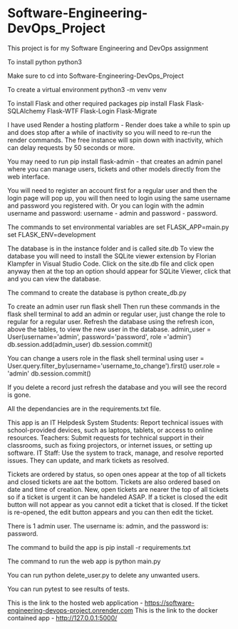 # Software-Engineering-DevOps_Project
This project is for my Software Engineering and DevOps assignment

To install python
python3

Make sure to cd into Software-Engineering-DevOps_Project

To create a virtual environment
python3 -m venv venv

To install Flask and other required packages
pip install Flask Flask-SQLAlchemy Flask-WTF Flask-Login Flask-Migrate

I have used Render a hosting platform - Render does take a while to spin up and does stop after a while of inactivity so you will need to re-run the render commands. The free instance will spin down with inactivity, which can delay requests by 50 seconds or more.

You may need to run
pip install flask-admin - that creates an admin panel where you can manage users, tickets and other models directly from the web interface.

You will need to register an account first for a regular user and then the login page will pop up, you will then need to login using the same username and password you registered with. Or you can login with the admin username and password: username - admin and password - password.

The commands to set environmental variables are 
set FLASK_APP=main.py
set FLASK_ENV=development

The database is in the instance folder and is called site.db
To view the database you will need to install the SQLite viewer extension by Florian Klampfer in Visual Studio Code. Click on the site.db file and click open anyway then at the top an option should appear for SQLite Viewer, click that and you can view the database.

The command to create the database is python create_db.py

To create an admin user run
flask shell
Then run these commands in the flask shell terminal to add an admin or regular user, just change the role to regular for a regular user. Refresh the database using the refresh icon, above the tables, to view the new user in the database.
admin_user = User(username='admin', password='password', role
='admin')
db.session.add(admin_user)
db.session.commit() 

You can change a users role in the flask shell terminal using
user = User.query.filter_by(username='username_to_change').first()
user.role = 'admin'
db.session.commit()

If you delete a record just refresh the database and you will see the record is gone.

All the dependancies are in the requirements.txt file.

This app is an IT Helpdesk System
Students: Report technical issues with school-provided devices, such as laptops, tablets, or access to online resources.
Teachers: Submit requests for technical support in their classrooms, such as fixing projectors, or internet issues, or setting up software.
IT Staff: Use the system to track, manage, and resolve reported issues. They can update, and mark tickets as resolved.

Tickets are ordered by status, so open ones appear at the top of all tickets and closed tickets are aat the bottom. 
Tickets are also ordered based on date and time of creation. New, open tickets are nearer the top of all tickets so if a ticket is urgent it can be handeled ASAP.
If a ticket is closed the edit button will not appear as you cannot edit a ticket that is closed. If the ticket is re-opened, the edit button appears and you can then edit the ticket.

There is 1 admin user. The username is: admin, and the password is: password.

The command to build the app is
pip install -r requirements.txt

The command to run the web app is 
python main.py

You can run python delete_user.py to delete any unwanted users.

You can run pytest to see results of tests.

This is the link to the hosted web application - https://software-engineering-devops-project.onrender.com
This is the link to the docker contained app - http://127.0.0.1:5000/